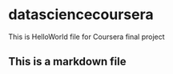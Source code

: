 # datasciencecoursera
This is HelloWorld file for Coursera final project
## This is a markdown file
